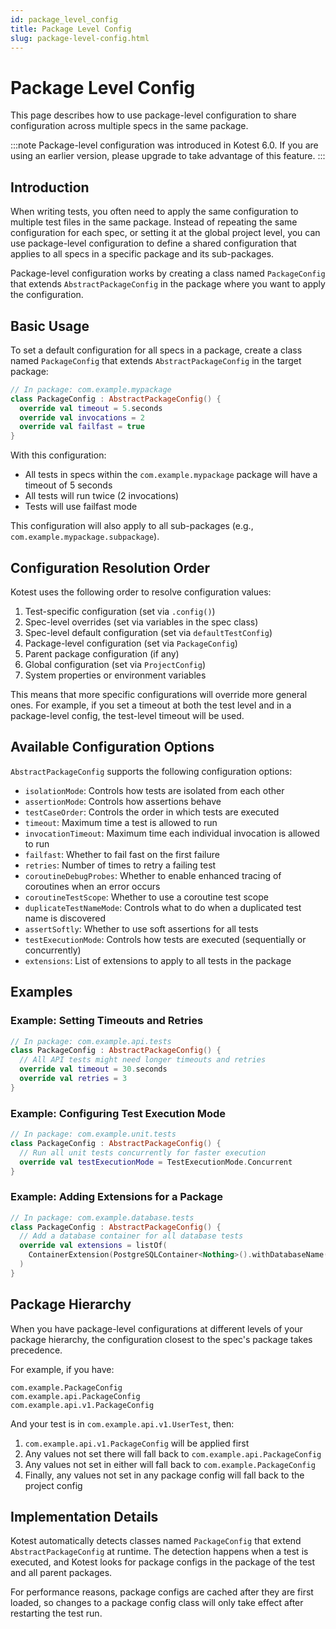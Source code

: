 ```yaml
---
id: package_level_config
title: Package Level Config
slug: package-level-config.html
---
```


# Package Level Config

This page describes how to use package-level configuration to share configuration across multiple specs in the same
package.

:::note
Package-level configuration was introduced in Kotest 6.0. If you are using an earlier version, please upgrade to
take advantage of this feature.
:::

## Introduction

When writing tests, you often need to apply the same configuration to multiple test files in the same package.
Instead of repeating the same configuration for each spec, or setting it at the global project level, you can use
package-level configuration to define a shared configuration that applies to all specs in a specific package and its
sub-packages.

Package-level configuration works by creating a class named `PackageConfig` that extends `AbstractPackageConfig` in the
package where you want to apply the configuration.

## Basic Usage

To set a default configuration for all specs in a package, create a class named `PackageConfig` that extends
`AbstractPackageConfig` in the target package:

```kotlin
// In package: com.example.mypackage
class PackageConfig : AbstractPackageConfig() {
  override val timeout = 5.seconds
  override val invocations = 2
  override val failfast = true
}
```

With this configuration:

- All tests in specs within the `com.example.mypackage` package will have a timeout of 5 seconds
- All tests will run twice (2 invocations)
- Tests will use failfast mode

This configuration will also apply to all sub-packages (e.g., `com.example.mypackage.subpackage`).

## Configuration Resolution Order

Kotest uses the following order to resolve configuration values:

1. Test-specific configuration (set via `.config()`)
2. Spec-level overrides (set via variables in the spec class)
3. Spec-level default configuration (set via `defaultTestConfig`)
4. Package-level configuration (set via `PackageConfig`)
5. Parent package configuration (if any)
6. Global configuration (set via `ProjectConfig`)
7. System properties or environment variables

This means that more specific configurations will override more general ones. For example, if you set a timeout at both
the test level and in a package-level config, the test-level timeout will be used.

## Available Configuration Options

`AbstractPackageConfig` supports the following configuration options:

- `isolationMode`: Controls how tests are isolated from each other
- `assertionMode`: Controls how assertions behave
- `testCaseOrder`: Controls the order in which tests are executed
- `timeout`: Maximum time a test is allowed to run
- `invocationTimeout`: Maximum time each individual invocation is allowed to run
- `failfast`: Whether to fail fast on the first failure
- `retries`: Number of times to retry a failing test
- `coroutineDebugProbes`: Whether to enable enhanced tracing of coroutines when an error occurs
- `coroutineTestScope`: Whether to use a coroutine test scope
- `duplicateTestNameMode`: Controls what to do when a duplicated test name is discovered
- `assertSoftly`: Whether to use soft assertions for all tests
- `testExecutionMode`: Controls how tests are executed (sequentially or concurrently)
- `extensions`: List of extensions to apply to all tests in the package

## Examples

### Example: Setting Timeouts and Retries

```kotlin
// In package: com.example.api.tests
class PackageConfig : AbstractPackageConfig() {
  // All API tests might need longer timeouts and retries
  override val timeout = 30.seconds
  override val retries = 3
}
```

### Example: Configuring Test Execution Mode

```kotlin
// In package: com.example.unit.tests
class PackageConfig : AbstractPackageConfig() {
  // Run all unit tests concurrently for faster execution
  override val testExecutionMode = TestExecutionMode.Concurrent
}
```

### Example: Adding Extensions for a Package

```kotlin
// In package: com.example.database.tests
class PackageConfig : AbstractPackageConfig() {
  // Add a database container for all database tests
  override val extensions = listOf(
    ContainerExtension(PostgreSQLContainer<Nothing>().withDatabaseName("testdb"))
  )
}
```

## Package Hierarchy

When you have package-level configurations at different levels of your package hierarchy, the configuration closest to
the spec's package takes precedence.

For example, if you have:

```
com.example.PackageConfig
com.example.api.PackageConfig
com.example.api.v1.PackageConfig
```

And your test is in `com.example.api.v1.UserTest`, then:

1. `com.example.api.v1.PackageConfig` will be applied first
2. Any values not set there will fall back to `com.example.api.PackageConfig`
3. Any values not set in either will fall back to `com.example.PackageConfig`
4. Finally, any values not set in any package config will fall back to the project config

## Implementation Details

Kotest automatically detects classes named `PackageConfig` that extend `AbstractPackageConfig` at runtime. The detection
happens when a test is executed, and Kotest looks for package configs in the package of the test and all parent
packages.

For performance reasons, package configs are cached after they are first loaded, so changes to a package config class
will only take effect after restarting the test run.
